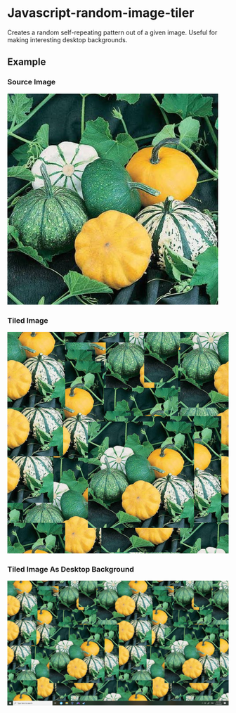# Javascript-random-image-tiler
Creates a random self-repeating pattern out of a given image. Useful for making interesting desktop backgrounds.


## Example
### Source Image
![](https://github.com/BryceStansfield/Javascript-random-image-tiler/blob/master/Example_Images/source_image.jpg)
### Tiled Image
![](https://github.com/BryceStansfield/Javascript-random-image-tiler/blob/master/Example_Images/tiled_image.png)
### Tiled Image As Desktop Background
![](https://github.com/BryceStansfield/Javascript-random-image-tiler/blob/master/Example_Images/Desktop%20Background.PNG)
